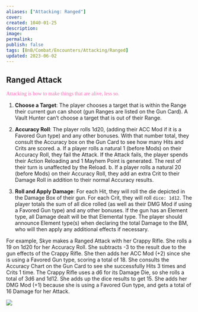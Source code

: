 ```yaml
---
aliases: ["Attacking: Ranged"]
cover: 
created: 1040-01-25
description: 
image: 
permalink: 
publish: false
tags: [BnB/Combat/Encounters/Attacking/Ranged]
updated: 2023-06-02
---
```


## Ranged Attack

<span style="color: hotpink;font-family: Gill Sans">Attacking is how to make things that are alive, less so.</span>

1. **Choose a Target**: The player chooses a target that is within the Range their current gun can shoot (gun Ranges are listed on the Gun Card). A Vault Hunter can’t choose a target that is out of their Range.

2. **Accuracy Roll**: The player rolls 1d20, (adding their ACC Mod if it is a Favored Gun type) and any other bonuses. With that number total, they consult the Accuracy box on the Gun Card to see how many Hits and Crits  are scored.
	a. If a player rolls a natural 1 (before Mods) on their Accuracy Roll, they fail the Attack. If the Attack fails, the player spends their Action Reloading and 1 Mayhem Point is generated. The rest of their turn is unaffected by the Reload.
	b. If a player rolls a natural 20 (before Mods) on their Accuracy Roll, they add an extra Crit to their Damage Roll in addition to their normal Accuracy results.

 3. **Roll and Apply Damage**: For each Hit, they will roll the die depicted in the Damage Box of their gun. For each Crit, they will roll `dice: 1d12`. The player totals the sum of all dice rolled (as well as their DMG Mod if using a Favored Gun type) and any other bonuses. If the gun has an Element type, all Damage dealt will be that Elemental type. The player should announce Element type(s) when declaring the total Damage to the BM, who will then apply any additional effects if necessary.

For example, Skye makes a Ranged Attack with her Crappy Rifle. She rolls a 19 on 1d20 for her Accuracy Roll. She subtracts -3 to the result due to the gun effects of the Crappy Rifle. She then adds her ACC Mod (+2) since she is using a Favored Gun type, scoring a total of 18. She consults the Accuracy Chart on the Gun Card to see she successfully Hits 3 times and Crits 1 time. The Crappy Rifle uses a d6 for its Damage Die, so she rolls a total of 3d6 and 1d12. She adds up the dice results to get 15. She adds her DMG Mod (+1) because she is using a Favored Gun type, and gets a total of 16 Damage for her Attack.

![](Ranged-Attack_image_1.png)
